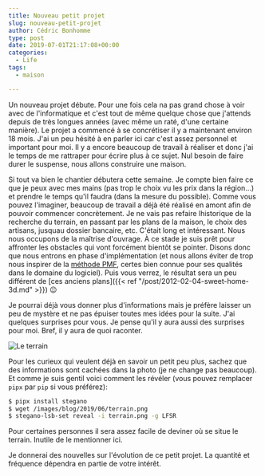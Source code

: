 ```yaml
---
title: Nouveau petit projet
slug: nouveau-petit-projet
author: Cédric Bonhomme
type: post
date: 2019-07-01T21:17:08+00:00
categories:
  - Life
tags:
  - maison

---
```

Un nouveau projet débute. Pour une fois cela na pas grand chose à voir avec de
l'informatique et c'est tout de même quelque chose que j'attends depuis de très
longues années (avec même un raté, d'une certaine manière). Le projet a commencé
à se concrétiser il y a maintenant environ 18 mois. J'ai un peu hésité à en
parler ici car c'est assez personnel et important pour moi. Il y a encore
beaucoup de travail à réaliser et donc j'ai le temps de me rattraper pour écrire
plus à ce sujet. Nul besoin de faire durer le suspense, nous allons construire
une maison.


Si tout va bien le chantier débutera cette semaine. Je compte bien faire ce que
je peux avec mes mains (pas trop le choix vu les prix dans la région…) et
prendre le temps qu'il faudra (dans la mesure du possible). Comme vous pouvez
l'imaginer, beaucoup de travail a déjà été réalisé en amont afin de pouvoir
commencer concrètement. Je ne vais pas refaire lhistorique de la recherche du
terrain, en passant par les plans de la maison, le choix des artisans, jusquau
dossier bancaire, etc. C'était long et intéressant. Nous nous occupons de la
maîtrise d'ouvrage. À ce stade je suis prêt pour affronter les obstacles qui
vont forcément bientôt se pointer. Disons donc que nous entrons en phase
d'implémentation (et nous allons éviter de trop nous inspirer de la
[méthode PMF](https://tools.ietf.org/id/draft-dulaunoy-programming-methodology-framework-00.html)</a>,
certes bien connue pour ses qualités dans le domaine du logiciel).
Puis vous verrez, le résultat sera un peu différent de
[ces anciens plans]({{< ref "/post/2012-02-04-sweet-home-3d.md" >}}) 😉


Je pourrai déjà vous donner plus d'informations mais je préfère laisser un peu
de mystère et ne pas épuiser toutes mes idées pour la suite. J'ai quelques
surprises pour vous. Je pense qu'il y aura aussi des surprises pour moi. Bref,
il y aura de quoi raconter.

![Le terrain](/images/blog/2019/06/terrain.png)

Pour les curieux qui veulent déjà en savoir un petit peu plus, sachez que des
informations sont cachées dans la photo (je ne change pas beaucoup). Et comme
je suis gentil voici comment les révéler (vous pouvez remplacer `pipx` par `pip`
si vous préférez):

```bash
$ pipx install stegano
$ wget /images/blog/2019/06/terrain.png
$ stegano-lsb-set reveal -i terrain.png -g LFSR
```

Pour certaines personnes il sera assez facile de deviner où se situe le terrain.
Inutile de le mentionner ici.

Je donnerai des nouvelles sur l'évolution de ce petit projet. La quantité et
fréquence dépendra en partie de votre intérêt.